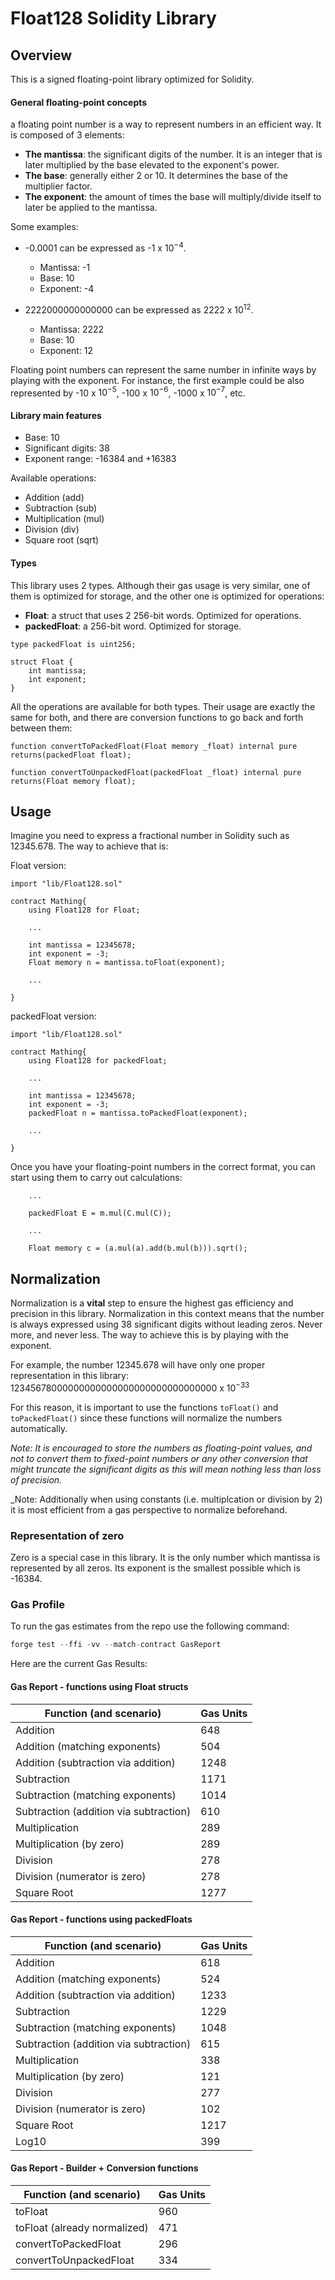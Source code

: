# Float128 Solidity Library

## Overview

This is a signed floating-point library optimized for Solidity.

#### General floating-point concepts

a floating point number is a way to represent numbers in an efficient way. It is composed of 3 elements:

- **The mantissa**: the significant digits of the number. It is an integer that is later multiplied by the base elevated to the exponent's power.
- **The base**: generally either 2 or 10. It determines the base of the multiplier factor.
- **The exponent**: the amount of times the base will multiply/divide itself to later be applied to the mantissa.

Some examples:

- -0.0001 can be expressed as -1 x $10^{-4}$. 
    - Mantissa: -1
    - Base: 10
    - Exponent: -4

- 2222000000000000 can be expressed as 2222 x $10^{12}$. 
    - Mantissa: 2222
    - Base: 10
    - Exponent: 12

Floating point numbers can represent the same number in infinite ways by playing with the exponent. For instance, the first example could be also represented by -10 x $10^{-5}$, -100 x $10^{-6}$, -1000 x $10^{-7}$, etc. 

#### Library main features

- Base: 10
- Significant digits: 38
- Exponent range: -16384 and +16383

Available operations:

- Addition (add)
- Subtraction (sub)
- Multiplication (mul)
- Division (div)
- Square root (sqrt)

#### Types

This library uses 2 types. Although their gas usage is very similar, one of them is optimized for storage, and the other one is optimized for operations:

- **Float**: a struct that uses 2 256-bit words. Optimized for operations.
- **packedFloat**: a 256-bit word. Optimized for storage.

```Solidity
type packedFloat is uint256;

struct Float {
    int mantissa;
    int exponent;
}
```

All the operations are available for both types. Their usage are exactly the same for both, and there are conversion functions to go back and forth between them:

```Solidity
function convertToPackedFloat(Float memory _float) internal pure returns(packedFloat float);

function convertToUnpackedFloat(packedFloat _float) internal pure returns(Float memory float);
```

## Usage

Imagine you need to express a fractional number in Solidity such as 12345.678. The way to achieve that is:

Float version:

```Solidity
import "lib/Float128.sol"

contract Mathing{
    using Float128 for Float;

    ...

    int mantissa = 12345678;
    int exponent = -3;
    Float memory n = mantissa.toFloat(exponent);

    ...

}

```

packedFloat version:

```Solidity
import "lib/Float128.sol"

contract Mathing{
    using Float128 for packedFloat;

    ...

    int mantissa = 12345678;
    int exponent = -3;
    packedFloat n = mantissa.toPackedFloat(exponent);

    ...

}
```

Once you have your floating-point numbers in the correct format, you can start using them to carry out calculations:

```Solidity
    ...

    packedFloat E = m.mul(C.mul(C));

    ...

    Float memory c = (a.mul(a).add(b.mul(b))).sqrt();
```

## Normalization

Normalization is a **vital** step to ensure the highest gas efficiency and precision in this library. Normalization in this context means that the number is always expressed using 38 significant digits without leading zeros. Never more, and never less. The way to achieve this is by playing with the exponent.

For example, the number 12345.678 will have only one proper representation in this library: 12345678000000000000000000000000000000 x $10^{-33}$

For this reason, it is important to use the functions `toFloat()` and `toPackedFloat()` since these functions will normalize the numbers automatically.

_Note: It is encouraged to store the numbers as floating-point values, and not to convert them to fixed-point numbers or any other conversion that might truncate the significant digits as this will mean nothing less than loss of precision._

_Note: Additionally when using constants (i.e. multiplcation or division by 2) it is most efficient from a gas perspective to normalize beforehand.

### Representation of zero

Zero is a special case in this library. It is the only number which mantissa is represented by all zeros. Its exponent is the smallest possible which is -16384.

### Gas Profile

To run the gas estimates from the repo use the following command:
```c
forge test --ffi -vv --match-contract GasReport
```

Here are the current Gas Results:

#### Gas Report - functions using Float structs

| Function (and scenario) | Gas Units |
| ----------------------- | --------- |
| Addition    | 648       |
| Addition (matching exponents) | 504 |
| Addition (subtraction via addition) | 1248 |
| Subtraction | 1171 |
| Subtraction (matching exponents) | 1014 |
| Subtraction (addition via subtraction) | 610 |
| Multiplication | 289 |
| Multiplication (by zero) | 289 |
| Division | 278 |
| Division (numerator is zero) | 278 |
| Square Root | 1277 |

#### Gas Report - functions using packedFloats

| Function (and scenario) | Gas Units |
| ----------------------- | --------- |
| Addition    | 618       |
| Addition (matching exponents) | 524 |
| Addition (subtraction via addition) | 1233 |
| Subtraction | 1229 |
| Subtraction (matching exponents) | 1048 |
| Subtraction (addition via subtraction) | 615 |
| Multiplication | 338 |
| Multiplication (by zero) | 121 |
| Division | 277 |
| Division (numerator is zero) | 102 |
| Square Root | 1217 |
| Log10 | 399 |

#### Gas Report - Builder + Conversion functions

| Function (and scenario) | Gas Units |
| ----------------------- | --------- |
| toFloat    | 960       |
| toFloat (already normalized) | 471 |
| convertToPackedFloat | 296 |
| convertToUnpackedFloat | 334 |